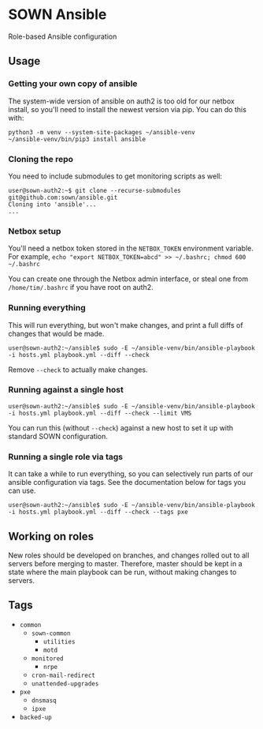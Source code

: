 # SOWN Ansible
Role-based Ansible configuration

## Usage

### Getting your own copy of ansible
The system-wide version of ansible on auth2 is too old for our netbox install, so you'll need to install the newest version via pip. You can do this with:
```
python3 -m venv --system-site-packages ~/ansible-venv
~/ansible-venv/bin/pip3 install ansible
```

### Cloning the repo

You need to include submodules to get monitoring scripts as well:
```console
user@sown-auth2:~$ git clone --recurse-submodules git@github.com:sown/ansible.git
Cloning into 'ansible'...
...
```

### Netbox setup

You'll need a netbox token stored in the `NETBOX_TOKEN` environment variable.
For example, `echo "export NETBOX_TOKEN=abcd" >> ~/.bashrc; chmod 600 ~/.bashrc`

You can create one through the Netbox admin interface, or steal one from `/home/tim/.bashrc` if you have root on auth2.

### Running everything

This will run everything, but won't make changes, and print a full diffs of changes that would be made.
```console
user@sown-auth2:~/ansible$ sudo -E ~/ansible-venv/bin/ansible-playbook -i hosts.yml playbook.yml --diff --check
```
Remove `--check` to actually make changes.

### Running against a single host

```console
user@sown-auth2:~/ansible$ sudo -E ~/ansible-venv/bin/ansible-playbook -i hosts.yml playbook.yml --diff --check --limit VMS
```
You can run this (without `--check`) against a new host to set it up with standard SOWN configuration.

### Running a single role via tags

It can take a while to run everything, so you can selectively run parts of our ansible configuration via tags. See the documentation below for tags you can use.
```console
user@sown-auth2:~/ansible$ sudo -E ~/ansible-venv/bin/ansible-playbook -i hosts.yml playbook.yml --diff --check --tags pxe
```

## Working on roles

New roles should be developed on branches, and changes rolled out to all servers before merging to master. Therefore, master should be kept in a state where the main playbook can be run, without making changes to servers.

## Tags

- `common`
  - `sown-common`
    - `utilities`
    - `motd`
  - `monitored`
    - `nrpe`
  - `cron-mail-redirect`
  - `unattended-upgrades`
- `pxe`
  - `dnsmasq`
  - `ipxe`
- `backed-up`
